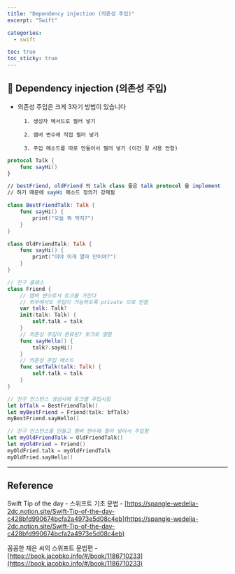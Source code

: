 ```yaml
---
title: "Dependency injection (의존성 주입)"
excerpt: "Swift"

categories:
  - swift

toc: true
toc_sticky: true
---
```


## 🔷 Dependency injection (의존성 주입)

- 의존성 주입은 크게 3자기 방법이 있습니다

      	1. 생성자 메서드로 찔러 넣기

        2. 맴버 변수에 직접 찔러 넣기

        3. 주입 메소드를 따로 만들어서 찔러 넣기 (이건 잘 사용 안함)

```swift
protocol Talk {
	func sayHi()
}

// bestFriend, oldFriend 의 talk class 들은 talk protocol 을 implement
// 하기 때문에 sayHi 메소드 정의가 강제됨

class BestFriendTalk: Talk {
	func sayHi() {
		print("오늘 뭐 먹지?")
	}
}

class OldFriendTalk: Talk {
	func sayHi() {
		print("이야 이게 얼마 만이야?")
	}
}

// 친구 클래스
class Friend {
	// 맴버 변수로서 토크를 가진다
	// 외부에서도 주입이 가능하도록 private 으로 안함
	var talk: Talk?
	init(talk: Talk) {
		self.talk = talk
	}
	// 의존성 주입이 완료된? 토크로 말함
	func sayHello() {
		talk?.sayHi()
	}
	// 의존성 주입 메소드
	func setTalk(talk: Talk) {
		self.talk = talk
	}
}

// 친구 인스턴스 생성시에 토크를 주입시킴
let bfTalk = BestFriendTalk()
let myBestFriend = Friend(talk: bfTalk)
myBestFriend.sayHello()

// 친구 인스턴스를 만들고 맴버 변수에 찔러 넣어서 주입함
let myOldFriendTalk = OldFriendTalk()
let myOldFried = Friend()
myOldFried.talk = myOldFriendTalk
myOldFried.sayHello()

```

---

<!-- 🔶 🔷 📌 🔑 👉 -->

## Reference

Swift Tip of the day - 스위프트 기초 문법 - [https://spangle-wedelia-2dc.notion.site/Swift-Tip-of-the-day-c428bfd990674bcfa2a4973e5d08c4eb](https://spangle-wedelia-2dc.notion.site/Swift-Tip-of-the-day-c428bfd990674bcfa2a4973e5d08c4eb)

꼼꼼한 재은 씨의 스위프트 문법편 - [https://book.jacobko.info/#/book/1186710233](https://book.jacobko.info/#/book/1186710233)

